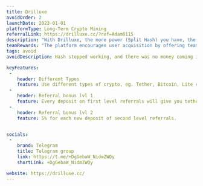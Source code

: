 ```yaml
---
title: Drilluxe
avoidOrder: 2
launchDate: 2023-01-01
platformType: Long-Term Crypto Mining
referralLink: https://drilluxe.cc/?ref=Adam0115
description: "With Drilluxe, the more power (Split Hash) you have, the more you can get."
teamRewards: "The platform encourages user acquisition by offering team commissions and referral rewards. More information is accessible on the official website."
tags: avoid
avoidDescription: Hash stopped working, and there was no money coming in. Best to steer clear.

keyFeatures:
 - 
    header: Different Types
    feature: Use different types of crypto, eg. Tether, Bitcoin, Lite coin. 
 -
    header: Referral bonus lvl 1
    feature: Every deposit on first level referrals will give you tether equivalent to 15% + 3 s/h.
 -
    header: Referral bonus lvl 2
    feature: 5% for each new deposit of second level referrals.


socials:
 - 
    brand: Telegram
    title: Telegram group
    link: https://t.me/+DgGebaW_NidmZWQy
    shortLink: +DgGebaW_NidmZWQy

website: https://drilluxe.cc/
---
```

